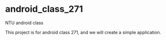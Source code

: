 # android_class_271
NTU android class

This project is for android class 271, and we will create a simple application.
